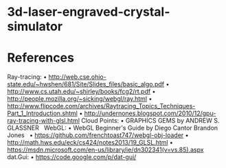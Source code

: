 # 3d-laser-engraved-crystal-simulator


# References
Ray-tracing:
	•	http://web.cse.ohio-state.edu/~hwshen/681/Site/Slides_files/basic_algo.pdf
	•	http://www.cs.utah.edu/~shirley/books/fcg2/rt.pdf
	•	http://people.mozilla.org/~sicking/webgl/ray.html
	•	http://www.flipcode.com/archives/Raytracing_Topics_Techniques-Part_1_Introduction.shtml
	•	http://undernones.blogspot.com/2010/12/gpu-ray-tracing-with-glsl.html
Cloud Points:
	•	GRAPHICS GEMS by ANDREW S. GLASSNER  
WebGL:
	•	WebGL Beginner's Guide by Diego Cantor Brandon Jones  
	•	https://github.com/frenchtoast747/webgl-obj-loader
	•	http://math.hws.edu/eck/cs424/notes2013/19_GLSL.html
	•	https://msdn.microsoft.com/en-us/library/ie/dn302341(v=vs.85).aspx
dat.Gui:
	•	https://code.google.com/p/dat-gui/

